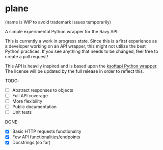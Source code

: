 # plane

(name is WIP to avoid trademark issues temporarily)

A simple experimental Python wrapper for the Ravy API.

This is currently a work in progress state. Since this is a first experience as a developer working on an API wrapper, this might not utilize the best Python practices. If you see anything that needs to be changed, feel free to create a pull request!

This API is heavily inspired and is based upon the [ksoftapi Python wrapper](https://github.com/KSoft-Si/ksoftapi.py). The license will be updated by the full release in order to reflect this.

TODO:

- [ ] Abstract responses to objects
- [ ] Full API coverage
- [ ] More flexibility
- [ ] Public documentation
- [ ] Unit tests

DONE:

- [x] Basic HTTP requests functionality
- [x] Few API functionalities/endpoints
- [x] Docstrings (so far)
